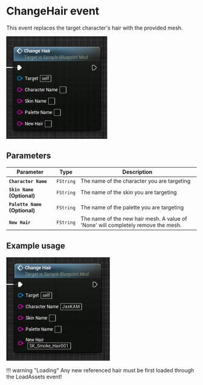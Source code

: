# ChangeHair event
This event replaces the target character's hair with the provided mesh.

![ChangeHair](changehair.png)

## Parameters

| Parameter | Type | Description |
|-----------|------|-------------|
| **`Character Name`** | `FString` | The name of the character you are targeting |
| **`Skin Name` (Optional)** | `FString` | The name of the skin you are targeting |
| **`Palette Name` (Optional)** | `FString` | The name of the palette you are targeting |
| **`New Hair`** | `FString` | The name of the new hair mesh. A value of 'None' will completely remove the mesh. |

## Example usage
![Example](example.png)

!!! warning "Loading"
	Any new referenced hair must be first loaded through the LoadAssets event!